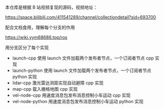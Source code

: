 本仓库是根据 B 站视频复现的源码，视频地址：

https://space.bilibili.com/411541289/channel/collectiondetail?sid=693700

配合文档食用，理解每个分支的作用

https://wiki.yym68686.top/ros

用分支区分了每个实现

- launch-cpp 使用 launch 文件加载两个发布者节点，一个订阅者节点 cpp 实现
- launch-python 使用 launch 文件加载两个发布者节点，一个订阅者节点 python 实现
- lidar-cpp 激光雷达测距实现自动避障 cpp 实现
- map-cpp 载入栅格地图 cpp 实现
- vel-node-cpp 用速度消息包发布消息控制小车运动 cpp 实现
- vel-node-python 用速度消息包发布消息控制小车运动 python 实现
